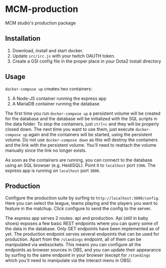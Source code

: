# MCM-production
MCM studio's production package

## Installation
1. Download, install and start docker. 
1. Update `src/irc.js` with your twitch OAUTH token.
1. Create a GSI config file in the proper place in your Dota2 install directory

## Usage

`docker-compose up` creates two containers: 
1. A Node-JS container running the express app
1. A MariaDB container running the database

The first time you run `docker-compose up` a persistent volume will be created for the database and the database will be initialized with the SQL scripts in the data folder. To stop the containers, just `ctrl+c` and they will be properly closed down. The next time you want to use them, just execute `docker-compose up` again and the containers will be started, using the persistent volume. Do not use `docker-compose down` as this will destroy the containers and the link with the persistent volume. You'll need to reattach the volume manually since the link no longer exists.

As soon as the containers are running, you can connect to the database using an SQL browser (e.g. HeidiSQL). Point it to `localhost` port `3306`. The express app is running on `localhost` port `3000`.

## Production

Configure the production suite by surfing to `http://localhost:3000/config`. Here you can select the league, teams playing and the players you want to feature in the matchup. Click configure to send the config to the server. 

The express app serves 2 routes: api and production. Api (still in baby shoes) exposes a few basic REST endpoints where you can query some of the data in the database. Only GET endpoints have been implemented as of yet. 
The production endpoint serves several endpoints that can be used for production. Apart from the `/standings` endpoint, all of them can be manipulated via websockets. This means you can configure all the endpoints as browser sources in OBS, and you can update their appearance by surfing to the same endpoint in your browser (except for `/standings` which you'll need to manipulate via the interact menu in OBS).
